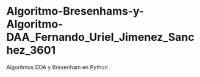 # Algoritmo-Bresenhams-y-Algoritmo-DAA_Fernando_Uriel_Jimenez_Sanchez_3601
Algoritmos DDA y Bresenham en Python 
